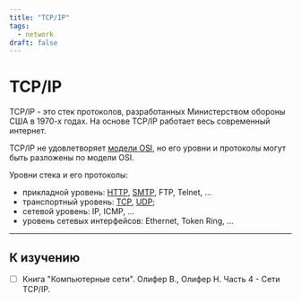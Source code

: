 ```yaml
---
title: "TCP/IP"
tags:
  - network
draft: false
---
```


# TCP/IP

TCP/IP - это стек протоколов, разработанных Министерством обороны США в 1970-х годах.
На основе TCP/IP работает весь современный интернет.

TCP/IP не удовлетворяет [модели OSI](./osi.md), но его уровни и протоколы могут быть разложены по модели OSI.

Уровни стека и его протоколы:
- прикладной уровень: [HTTP](./http.md), [SMTP](../common/email.md), FTP, Telnet, ...
- транспортный уровень: [TCP](./tcp.md), [UDP](./udp.md);
- сетевой уровень: IP, ICMP, ...
- уровень сетевых интерфейсов: Ethernet, Token Ring, ...


---
## К изучению

- [ ] Книга "Компьютерные сети". Олифер В., Олифер Н. Часть 4 - Сети TCP/IP.